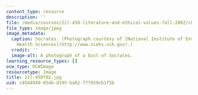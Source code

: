 ```yaml
---
content_type: resource
description: ''
file: /media/courses/21l-450-literature-and-ethical-values-fall-2002/c8544940054bd195ba62f7f959cb1f5b_21l-450f02.jpg
file_type: image/jpeg
image_metadata:
  caption: Socrates. (Photograph courtesy of [National Institute of Environmental
    Health Sciences](http://www.niehs.nih.gov).)
  credit: ''
  image-alt: A photograph of a bust of Socrates.
learning_resource_types: []
ocw_type: OCWImage
resourcetype: Image
title: 21l-450f02.jpg
uid: c8544940-054b-d195-ba62-f7f959cb1f5b
---
```

